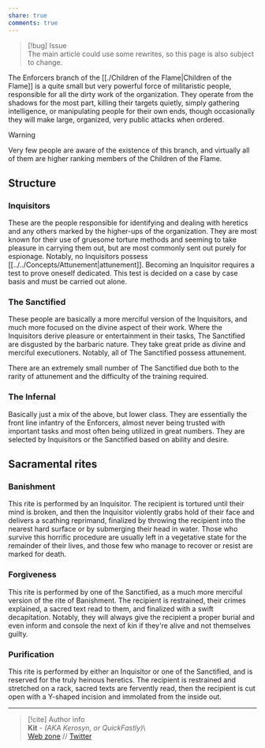 ```yaml
---  
share: true  
comments: true  
---  
```

> [!bug] Issue  
> The main article could use some rewrites, so this page is also subject to change.  
  
The Enforcers branch of the [[./Children of the Flame|Children of the Flame]] is a quite small but very powerful force of militaristic people, responsible for all the dirty work of the organization. They operate from the shadows for the most part, killing their targets quietly, simply gathering intelligence, or manipulating people for their own ends, though occasionally they will make large, organized, very public attacks when ordered.  
  
> [!warning]  
> Very few people are aware of the existence of this branch, and virtually all of them are higher ranking members of the Children of the Flame.  
  
## Structure  
  
### Inquisitors  
  
These are the people responsible for identifying and dealing with heretics and any others marked by the higher-ups of the organization. They are most known for their use of gruesome torture methods and seeming to take pleasure in carrying them out, but are most commonly sent out purely for espionage. Notably, no Inquisitors possess [[../../Concepts/Attunement|attunement]]. Becoming an Inquisitor requires a test to prove oneself dedicated. This test is decided on a case by case basis and must be carried out alone.  
  
### The Sanctified  
  
These people are basically a more merciful version of the Inquisitors, and much more focused on the divine aspect of their work. Where the Inquisitors derive pleasure or entertainment in their tasks, The Sanctified are disgusted by the barbaric nature. They take great pride as divine and merciful executioners. Notably, all of The Sanctified possess attunement.  
  
There are an extremely small number of The Sanctified due both to the rarity of attunement and the difficulty of the training required.  
  
### The Infernal  
  
Basically just a mix of the above, but lower class. They are essentially the front line infantry of the Enforcers, almost never being trusted with important tasks and most often being utilized in great numbers. They are selected by Inquisitors or the Sanctified based on ability and desire.  
  
## Sacramental rites  
  
### Banishment  
  
This rite is performed by an Inquisitor. The recipient is tortured until their mind is broken, and then the Inquisitor violently grabs hold of their face and delivers a scathing reprimand, finalized by throwing the recipient into the nearest hard surface or by submerging their head in water. Those who survive this horrific procedure are usually left in a vegetative state for the remainder of their lives, and those few who manage to recover or resist are marked for death.  
  
### Forgiveness  
  
This rite is performed by one of the Sanctified, as a much more merciful version of the rite of Banishment. The recipient is restrained, their crimes explained, a sacred text read to them, and finalized with a swift decapitation. Notably, they will always give the recipient a proper burial and even inform and console the next of kin if they're alive and not themselves guilty.  
  
### Purification  
  
This rite is performed by either an Inquisitor or one of the Sanctified, and is reserved for the truly heinous heretics. The recipient is restrained and stretched on a rack, sacred texts are fervently read, then the recipient is cut open with a Y-shaped incision and immolated from the inside out.  
  
-----  
> [!cite] Author info  
> **Kit** - *(AKA Kerosyn, or QuickFastly)*\  
> [Web zone](https://kitabe.link) // [Twitter](https://twitter.com/Kerosyn_)